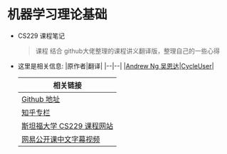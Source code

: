 # 机器学习理论基础

- CS229 课程笔记
    > 课程 结合 github大佬整理的课程讲义翻译版，整理自己的一些心得
- 这里是相关信息:
    |原作者|翻译|
    |--|--|
    |[Andrew Ng  吴恩达](http://www.andrewng.org/)|[CycleUser](https://www.zhihu.com/people/cycleuser/columns)|

    |相关链接|
    |--|
    |[Github 地址](https://github.com/Kivy-CN/Stanford-CS-229-CN)|
    |[知乎专栏](https://zhuanlan.zhihu.com/MachineLearn)|
    |[斯坦福大学 CS229 课程网站](http://cs229.stanford.edu/)|
    |[网易公开课中文字幕视频](http://open.163.com/movie/2008/1/M/C/M6SGF6VB4_M6SGHFBMC.html)|
